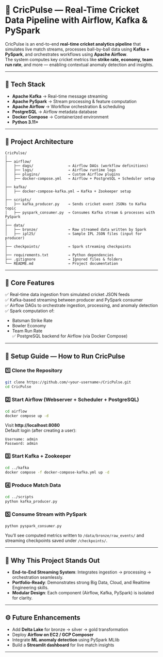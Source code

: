 # 🏏 CricPulse — Real-Time Cricket Data Pipeline with Airflow, Kafka & PySpark

CricPulse is an end-to-end **real-time cricket analytics pipeline** that simulates live match streams, processes ball-by-ball data using **Kafka + PySpark**, and orchestrates workflows using **Apache Airflow**.  
The system computes key cricket metrics like **strike rate, economy, team run rate**, and more — enabling contextual anomaly detection and insights.

---

## 🚀 Tech Stack
- **Apache Kafka** → Real-time message streaming
- **Apache PySpark** → Stream processing & feature computation
- **Apache Airflow** → Workflow orchestration & scheduling
- **PostgreSQL** → Airflow metadata database
- **Docker Compose** → Containerized environment
- **Python 3.11+**

---

## 🧩 Project Architecture
```
CricPulse/
│
├── airflow/
│   ├── dags/                → Airflow DAGs (workflow definitions)
│   ├── logs/                → Airflow runtime logs
│   ├── plugins/             → Custom Airflow plugins
│   ├── docker-compose.yml   → Airflow + PostgreSQL + Scheduler setup
│
├── kafka/
│   ├── docker-compose-kafka.yml → Kafka + Zookeeper setup
│
├── scripts/
│   ├── kafka_producer.py    → Sends cricket event JSONs to Kafka topic
│   ├── pyspark_consumer.py  → Consumes Kafka stream & processes with PySpark
│
├── data/
│   ├── bronze/              → Raw streamed data written by Spark
│   ├── ipl25/               → Sample IPL JSON files (input for producer)
│
├── checkpoints/             → Spark streaming checkpoints
│
├── requirements.txt         → Python dependencies
├── .gitignore               → Ignored files & folders
└── README.md                → Project documentation
```

---

## 🧠 Core Features
✅ Real-time data ingestion from simulated cricket JSON feeds  
✅ Kafka-based streaming between producer and PySpark consumer  
✅ Airflow DAGs to orchestrate ingestion, processing, and anomaly detection  
✅ Spark computation of:
- Batsman Strike Rate  
- Bowler Economy  
- Team Run Rate  
✅ PostgreSQL backend for Airflow (via Docker Compose)

---

## 🧪 Setup Guide — How to Run CricPulse

### 1️⃣ Clone the Repository
```bash
git clone https://github.com/<your-username>/CricPulse.git
cd CricPulse
```

### 2️⃣ Start Airflow (Webserver + Scheduler + PostgreSQL)
```bash
cd airflow
docker compose up -d
```
Visit **http://localhost:8080**  
Default login (after creating a user):
```
Username: admin
Password: admin
```

### 3️⃣ Start Kafka + Zookeeper
```bash
cd ../kafka
docker compose -f docker-compose-kafka.yml up -d
```

### 4️⃣ Produce Match Data
```bash
cd ../scripts
python kafka_producer.py
```

### 5️⃣ Consume Stream with PySpark
```bash
python pyspark_consumer.py
```

You’ll see computed metrics written to `/data/bronze/raw_events/` and streaming checkpoints saved under `/checkpoints/`.

---

## 🌟 Why This Project Stands Out
- **End-to-End Streaming System**: Integrates ingestion → processing → orchestration seamlessly.  
- **Portfolio-Ready**: Demonstrates strong Big Data, Cloud, and Realtime Engineering skills.  
- **Modular Design**: Each component (Airflow, Kafka, PySpark) is isolated for clarity.  

---

## ⚙️ Future Enhancements
- Add **Delta Lake** for bronze → silver → gold transformation  
- Deploy **Airflow on EC2 / GCP Composer**  
- Integrate **ML anomaly detection** using PySpark MLlib  
- Build a **Streamlit dashboard** for live match insights  

---
